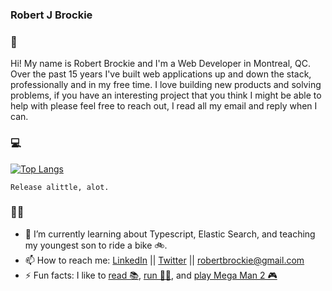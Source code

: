 ### Robert J Brockie

### 👋 
Hi! My name is Robert Brockie and I'm a Web Developer in Montreal, QC. Over the past 15 years I've built web applications up and down the stack, professionally and in my free time. I love building new products and solving problems, if you have an interesting project that you think I might be able to help with please feel free to reach out, I read all my email and reply when I can.

### 💻
[![Top Langs](https://github-readme-stats.vercel.app/api/top-langs/?username=robertbrockie&layout=compact&langs_count=10)](https://github.com/robertbrockie)

`Release alittle, alot.`

### 👨‍💻
- 🌱 I’m currently learning about Typescript, Elastic Search, and teaching my youngest son to ride a bike 🚲.
- 📫 How to reach me: [LinkedIn](https://www.linkedin.com/in/robertbrockie/) || [Twitter](https://www.twitter.com/robertbrockie/) || [robertbrockie@gmail.com](mailto:robertbrockie+github@gmail.com)
- ⚡ Fun facts: I like to [read 📚](https://www.coolkidsreadbooks.com/), [run 🏃‍♂️](https://www.15x365.com), and [play Mega Man 2 🎮](https://mm2.robertbrockie.com)

<!--
**robertbrockie/robertbrockie** is a ✨ _special_ ✨ repository because its `README.md` (this file) appears on your GitHub profile.

Here are some ideas to get you started:

- 🔭 I’m currently working on ...
- 🌱 I’m currently learning ...
- 👯 I’m looking to collaborate on ...
- 🤔 I’m looking for help with ...
- 💬 Ask me about ...
- 📫 How to reach me: ...
- 😄 Pronouns: ...
-->
